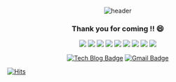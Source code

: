 <div align=center>
	
![header](https://capsule-render.vercel.app/api?type=wave&color=auto&height=400&section=header&fontSize=90&text=Wellcome)

### Thank you for coming !! :smile:


<img src="https://img.shields.io/badge/C#-61DAFB?style=flat&logoColor=white"/> 
<img src="https://img.shields.io/badge/C#-61DAFB?style=flat&logoColor=white"/> 
<img src="https://img.shields.io/badge/WPF-61DAFB?style=flat&logoColor=white"/> 
<img src="https://img.shields.io/badge/Visual Studio-FF0000?style=flat&logoColor=white"/>
<img src="https://img.shields.io/badge/Windows Applications-61DAFB?style=flat&logoColor=white"/> 
<img src="https://img.shields.io/badge/MVVM-61DAFB?style=flat&logoColor=white"/> 
<img src="https://img.shields.io/badge/CustomDesign-61DAFB?style=flat&logoColor=white"/>
<img src="https://img.shields.io/badge/Android-fefefe?style=flat&logoColor=black"/>
<img src="https://img.shields.io/badge/Java-fefefe?style=flat&logoColor=black"/>
 </div>

<div align=center>
	
  [![Tech Blog Badge](http://img.shields.io/badge/-Tech%20blog-black?style=flat-square&logo=github&link=https://zzsza.github.io/)](https://zzsza.github.io/)
  [![Gmail Badge](https://img.shields.io/badge/Gmail-d14836?style=flat-square&logo=Gmail&logoColor=white&link=mailto:ghpp0531@gmail.com)](mailto:ghpp0531@gmail.com)

  </div>
  
  [![Hits](https://hits.seeyoufarm.com/api/count/incr/badge.svg?url=https%3A%2F%2Fgithub.com%2FJinyunki)](https://github.com/Jinyunki) 

